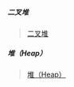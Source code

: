 ##### 二叉堆

> [二叉堆](https://mp.weixin.qq.com/s/TKRtF2dAtH7VuNs-FC4awA)

##### 堆（Heap）

> [堆（Heap）](https://www.jianshu.com/p/6b526aa481b1)
